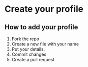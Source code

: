 # Create your profile

## How to add your profile
  1. Fork the repo
  2. Create a new file with your name
  3. Put your details.
  4. Commit changes
  5. Create a pull request
